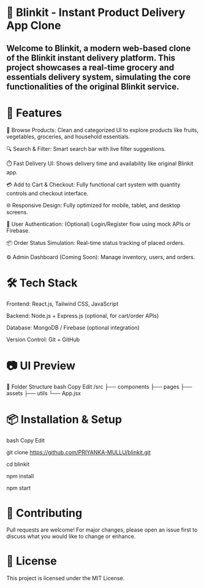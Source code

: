 # 🚀 Blinkit - Instant Product Delivery App Clone
## Welcome to Blinkit, a modern web-based clone of the Blinkit instant delivery platform. This project showcases a real-time grocery and essentials delivery system, simulating the core functionalities of the original Blinkit service.

# 📌 Features
🛒 Browse Products: Clean and categorized UI to explore products like fruits, vegetables, groceries, and household essentials.

🔍 Search & Filter: Smart search bar with live filter suggestions.

⏱️ Fast Delivery UI: Shows delivery time and availability like original Blinkit app.

💳 Add to Cart & Checkout: Fully functional cart system with quantity controls and checkout interface.

🌐 Responsive Design: Fully optimized for mobile, tablet, and desktop screens.

🔐 User Authentication: (Optional) Login/Register flow using mock APIs or Firebase.

📦 Order Status Simulation: Real-time status tracking of placed orders.

⚙️ Admin Dashboard (Coming Soon): Manage inventory, users, and orders.

# 🛠️ Tech Stack
Frontend: React.js, Tailwind CSS, JavaScript

Backend: Node.js + Express.js (optional, for cart/order APIs)

Database: MongoDB / Firebase (optional integration)

Version Control: Git + GitHub

# 📷 UI Preview

📁 Folder Structure
bash
Copy
Edit
/src
  ├── components
  ├── pages
  ├── assets
  ├── utils
  └── App.jsx
# 📦 Installation & Setup
bash
Copy
Edit

git clone https://github.com/PRIYANKA-MULLU/blinkit.git

cd blinkit

npm install

npm start

# 🤝 Contributing
Pull requests are welcome! For major changes, please open an issue first to discuss what you would like to change or enhance.

# 📜 License
This project is licensed under the MIT License.

